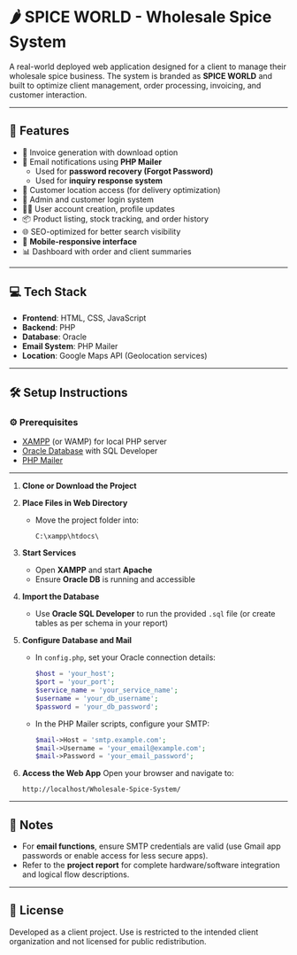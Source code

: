 
# 🌶️ SPICE WORLD - Wholesale Spice System

A real-world deployed web application designed for a client to manage their wholesale spice business. The system is branded as **SPICE WORLD** and built to optimize client management, order processing, invoicing, and customer interaction.

---

## 🚀 Features

- 🧾 Invoice generation with download option
- 📧 Email notifications using **PHP Mailer**  
  - Used for **password recovery (Forgot Password)**  
  - Used for **inquiry response system**
- 📍 Customer location access (for delivery optimization)
- 🔐 Admin and customer login system
- 🧑‍💼 User account creation, profile updates
- 📦 Product listing, stock tracking, and order history
- 🌐 SEO-optimized for better search visibility
- 📱 **Mobile-responsive interface**
- 📊 Dashboard with order and client summaries

---

## 💻 Tech Stack

- **Frontend**: HTML, CSS, JavaScript  
- **Backend**: PHP  
- **Database**: Oracle  
- **Email System**: PHP Mailer  
- **Location**: Google Maps API (Geolocation services)

---

## 🛠️ Setup Instructions

### ⚙️ Prerequisites

- [XAMPP](https://www.apachefriends.org/index.html) (or WAMP) for local PHP server  
- [Oracle Database](https://www.oracle.com/database/technologies/) with SQL Developer  
- [PHP Mailer](https://github.com/PHPMailer/PHPMailer)

---

1. **Clone or Download the Project**
   

2. **Place Files in Web Directory**

   * Move the project folder into:

     ```
     C:\xampp\htdocs\
     ```

3. **Start Services**

   * Open **XAMPP** and start **Apache**
   * Ensure **Oracle DB** is running and accessible

4. **Import the Database**

   * Use **Oracle SQL Developer** to run the provided `.sql` file (or create tables as per schema in your report)

5. **Configure Database and Mail**

   * In `config.php`, set your Oracle connection details:

     ```php
     $host = 'your_host';
     $port = 'your_port';
     $service_name = 'your_service_name';
     $username = 'your_db_username';
     $password = 'your_db_password';
     ```

   * In the PHP Mailer scripts, configure your SMTP:

     ```php
     $mail->Host = 'smtp.example.com';
     $mail->Username = 'your_email@example.com';
     $mail->Password = 'your_email_password';
     ```

6. **Access the Web App**
   Open your browser and navigate to:

   ```
   http://localhost/Wholesale-Spice-System/
   ```

---

## 📌 Notes

* For **email functions**, ensure SMTP credentials are valid (use Gmail app passwords or enable access for less secure apps).
* Refer to the **project report** for complete hardware/software integration and logical flow descriptions.

---

## 📄 License

Developed as a client project. Use is restricted to the intended client organization and not licensed for public redistribution.
